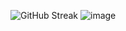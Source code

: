 
![GitHub Streak](https://streak-stats.demolab.com/?user=Manbeartrain&theme=gotham)
![image](https://img.shields.io/badge/JavaScript-323330?style=for-the-badge&logo=javascript&logoColor=F7DF1E)
